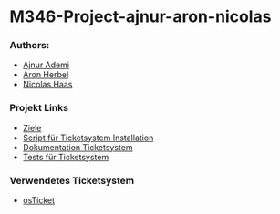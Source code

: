 # M346-Project-ajnur-aron-nicolas


### Authors: 
* [Ajnur Ademi](https://github.com/ajnurademi)
* [Aron Herbel](https://github.com/aronherbel)
* [Nicolas Haas](https://github.com/cpowern)


### Projekt Links
* [Ziele]()
* [Script für Ticketsystem Installation]()
* [Dokumentation Ticketsystem]()
* [Tests für Ticketsystem]()


### Verwendetes Ticketsystem
* [osTicket](https://osticket.com/)